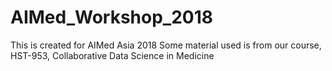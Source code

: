 # AIMed_Workshop_2018
This is created for AIMed Asia 2018
Some material used is from our course, HST-953, Collaborative Data Science in Medicine
